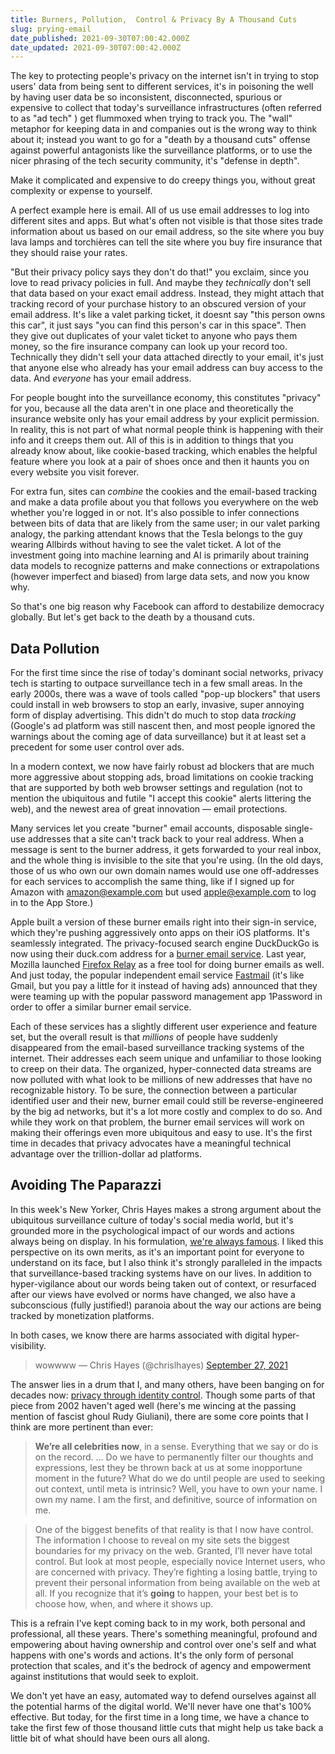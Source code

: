 ```yaml
---
title: Burners, Pollution,  Control & Privacy By A Thousand Cuts
slug: prying-email
date_published: 2021-09-30T07:00:42.000Z
date_updated: 2021-09-30T07:00:42.000Z
---
```


The key to protecting people's privacy on the internet isn't in trying to stop users' data from being sent to different services, it's in poisoning the well by having user data be so inconsistent, disconnected, spurious or expensive to collect that today's surveillance infrastructures (often referred to as "ad tech" ) get flummoxed when trying to track you. The "wall" metaphor for keeping data in and companies out is the wrong way to think about it; instead you want to go for a "death by a thousand cuts" offense against powerful antagonists like the surveillance platforms, or to use the nicer phrasing of the tech security community, it's "defense in depth". 

Make it complicated and expensive to do creepy things you, without great complexity or expense to yourself.

A perfect example here is email. All of us use email addresses to log into different sites and apps. But what's often not visible is that those sites trade information about us based on our email address, so the site where you buy lava lamps and torchières can tell the site where you buy fire insurance that they should raise your rates.

"But their privacy policy says they don't do that!" you exclaim, since you love to read privacy policies in full. And maybe they *technically* don't sell that data based on your exact email address. Instead, they might attach that tracking record of your purchase history to an obscured version of your email address. It's like a valet parking ticket, it doesnt say "this person owns this car", it just says "you can find this person's car in this space". Then they give out duplicates of your valet ticket to anyone who pays them money, so the fire insurance company can look up your record too. Technically they didn't sell your data attached directly to your email, it's just that anyone else who already has your email address can buy access to the data. And *everyone* has your email address.

For people bought into the surveillance economy, this constitutes "privacy" for you, because all the data aren't in one place and theoretically the insurance website only has your email address by your explicit permission. In reality, this is not part of what normal people think is happening with their info and it creeps them out. All of this is in addition to things that you already know about, like cookie-based tracking, which enables the helpful feature where you look at a pair of shoes once and then it haunts you on every website you visit forever.

For extra fun, sites can *combine* the cookies and the email-based tracking and make a data profile about you that follows you everywhere on the web whether you're logged in or not. It's also possible to infer connections between bits of data that are likely from the same user; in our valet parking analogy, the parking attendant knows that the Tesla belongs to the guy wearing Allbirds without having to see the valet ticket. A lot of the investment going into machine learning and AI is primarily about training data models to recognize patterns and make connections or extrapolations (however imperfect and biased) from large data sets, and now you know why.

So that's one big reason why Facebook can afford to destabilize democracy globally. But let's get back to the death by a thousand cuts.

## Data Pollution

For the first time since the rise of today's dominant social networks, privacy tech is starting to outpace surveillance tech in a few small areas. In the early 2000s, there was a wave of tools called "pop-up blockers" that users could install in web browsers to stop an early, invasive, super annoying form of display advertising. This didn't do much to stop data *tracking* (Google's ad platform was still nascent then, and most people ignored the warnings about the coming age of data surveillance) but it at least set a precedent for some user control over ads.

In a modern context, we now have fairly robust ad blockers that are much more aggressive about stopping ads, broad limitations on cookie tracking that are supported by both web browser settings and regulation (not to mention the ubiquitous and futile "I accept this cookie" alerts littering the web), and the newest area of great innovation — email protections.

Many services let you create "burner" email accounts, disposable single-use addresses that a site can't track back to your real address. When a message is sent to the burner address, it gets forwarded to your real inbox, and the whole thing is invisible to the site that you're using. (In the old days, those of us who own our own domain names would use one off-addresses for each services to accomplish the same thing, like if I signed up for Amazon with amazon@example.com but used apple@example.com to log in to the App Store.)

Apple built a version of these burner emails right into their sign-in service, which they're pushing aggressively onto apps on their iOS platforms. It's seamlessly integrated. The privacy-focused search engine DuckDuckGo is now using their duck.com address for a [burner email service](https://spreadprivacy.com/introducing-email-protection-beta/). Last year, Mozilla launched [Firefox Relay](https://relay.firefox.com/) as a free tool for doing burner emails as well. And just today, the popular independent email service [Fastmail](https://ref.fm/u25459520) (it's like Gmail, but you pay a little for it instead of having ads) announced that they were teaming up with the popular password management app 1Password in order to offer a similar burner email service.

Each of these services has a slightly different user experience and feature set, but the overall result is that *millions* of people have suddenly disappeared from the email-based surveillance tracking systems of the internet. Their addresses each seem unique and unfamiliar to those looking to creep on their data. The organized, hyper-connected data streams are now polluted with what look to be millions of new addresses that have no recognizable history. To be sure, the connection between a particular identified user and their new, burner email could still be reverse-engineered by the big ad networks, but it's a lot more costly and complex to do so. And while they work on that problem, the burner email services will work on making their offerings even more ubiquitous and easy to use. It's the first time in decades that privacy advocates have a meaningful technical advantage over the trillion-dollar ad platforms.

## Avoiding The Paparazzi

In this week's New Yorker, Chris Hayes makes a strong argument about the ubiquitous surveillance culture of today's social media world, but it's grounded more in the psychological impact of our words and actions always being on display. In his formulation, [we're always famous](https://www.newyorker.com/news/essay/on-the-internet-were-always-famous). I liked this perspective on its own merits, as it's an important point for everyone to understand on its face, but I also think it's strongly paralleled in the impacts that surveillance-based tracking systems have on our lives. In addition to hyper-vigilance about our words being taken out of context, or resurfaced after our views have evolved or norms have changed, we also have a subconscious (fully justified!) paranoia about the way our actions are being tracked by monetization platforms.

In both cases, we know there are harms associated with digital hyper-visibility. 

> wowwww
> &mdash; Chris Hayes (@chrislhayes) [September 27, 2021](https://twitter.com/chrislhayes/status/1442326721278054401?ref_src=twsrc%5Etfw)

The answer lies in a drum that I, and many others, have been banging on for decades now: [privacy through identity control](__GHOST_URL__/2002/12/17/privacy_through/). Though some parts of that piece from 2002 haven't aged well (here's me wincing at the passing mention of fascist ghoul Rudy Giuliani), there are some core points that I think are more pertinent than ever:

> ****We’re all celebrities now****, in a sense. Everything that we say or do is on the record. ... Do we have to permanently filter our thoughts and expressions, lest they be thrown back at us at some inopportune moment in the future? What do we do until people are used to seeking out context, until meta is intrinsic? Well, you have to own your name. I own my name. I am the first, and definitive, source of information on me.

> One of the biggest benefits of that reality is that I now have control. The information I choose to reveal on my site sets the biggest boundaries for my privacy on the web. Granted, I’ll never have total control. But look at most people, especially novice Internet users, who are concerned with privacy. They’re fighting a losing battle, trying to prevent their personal information from being available on the web at all. If you recognize that it’s **going** to happen, your best bet is to choose how, when, and where it shows up.

This is a refrain I've kept coming back to in my work, both personal and professional, all these years. There's something meaningful, profound and empowering about having ownership and control over one's self and what happens with one's words and actions. It's the only form of personal protection that scales, and it's the bedrock of agency and empowerment against institutions that would seek to exploit.

We don't yet have an easy, automated way to defend ourselves against all the potential harms of the digital world. We'll never have one that's 100% effective. But today, for the first time in a long time, we have a chance to take the first few of those thousand little cuts that might help us take back a little bit of what should have been ours all along.
